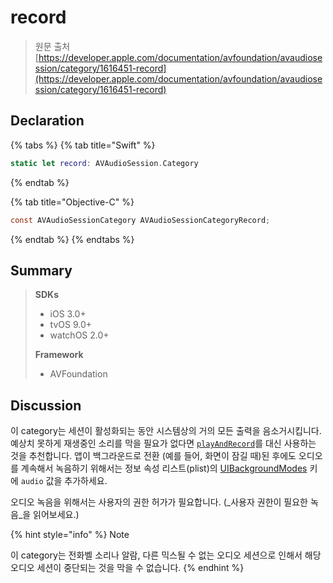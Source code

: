 # record

> 원문 출처  
> [https://developer.apple.com/documentation/avfoundation/avaudiosession/category/1616451-record](https://developer.apple.com/documentation/avfoundation/avaudiosession/category/1616451-record)

## Declaration

{% tabs %}
{% tab title="Swift" %}
```swift
static let record: AVAudioSession.Category
```
{% endtab %}

{% tab title="Objective-C" %}
```objectivec
const AVAudioSessionCategory AVAudioSessionCategoryRecord;
```
{% endtab %}
{% endtabs %}

## Summary

> **SDKs**
>
> * iOS 3.0+
> * tvOS 9.0+
> * watchOS 2.0+
>
> **Framework**
>
> * AVFoundation

## Discussion

이 category는 세션이 활성화되는 동안 시스템상의 거의 모든 출력을 음소거시킵니다. 예상치 못하게 재생중인 소리를 막을 필요가 없다면 [`playAndRecord`](playandrecord.md)를 대신 사용하는 것을 추천합니다. 앱이 백그라운드로 전환 \(예를 들어, 화면이 잠길 때\)된 후에도 오디오를 계속해서 녹음하기 위해서는 정보 속성 리스트\(plist\)의 [UIBackgroundModes](https://developer.apple.com/library/archive/documentation/General/Reference/InfoPlistKeyReference/Articles/iPhoneOSKeys.html#//apple_ref/doc/plist/info/UIBackgroundModes) 키에 `audio` 값을 추가하세요.

오디오 녹음을 위해서는 사용자의 권한 허가가 필요합니다. \(_사용자 권한이 필요한 녹음_을 읽어보세요.\)

{% hint style="info" %}
Note

이 category는 전화벨 소리나 알람, 다른 믹스될 수 없는 오디오 세션으로 인해서 해당 오디오 세션이 중단되는 것을 막을 수 없습니다.
{% endhint %}



